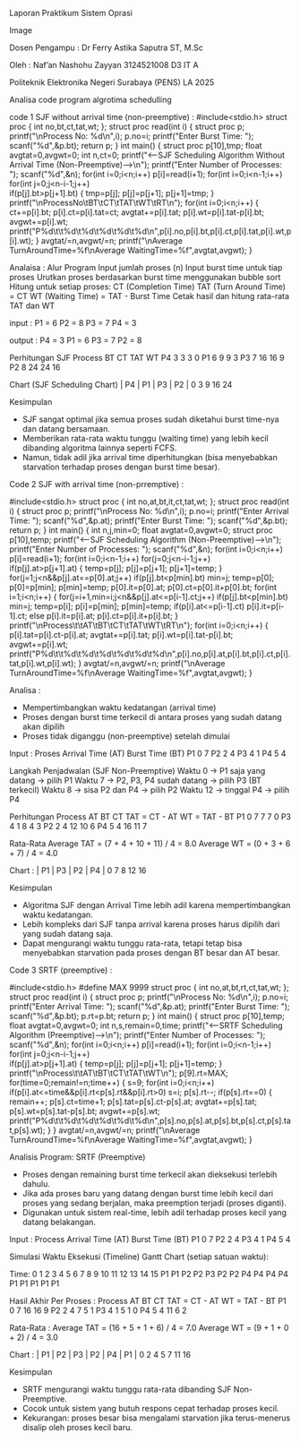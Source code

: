 Laporan Praktikum Sistem Oprasi

Image

Dosen Pengampu : Dr Ferry Astika Saputra ST, M.Sc

Oleh : Naf’an Nashohu Zayyan 3124521008 D3 IT A

Politeknik Elektronika Negeri Surabaya (PENS) LA 2025


Analisa code program algrotima schedulling

code 1 SJF without arrival time (non-preemptive) :
#include<stdio.h>
struct proc
{
    int no,bt,ct,tat,wt;
};
struct proc read(int i)
{
    struct proc p;
    printf("\nProcess No: %d\n",i);
    p.no=i;
    printf("Enter Burst Time: ");
    scanf("%d",&p.bt);
    return p;
}
int main()
{
    struct proc p[10],tmp;
    float avgtat=0,avgwt=0;
    int n,ct=0;
    printf("<--SJF Scheduling Algorithm Without Arrival Time (Non-Preemptive)-->\n");
    printf("Enter Number of Processes: ");
    scanf("%d",&n);
    for(int i=0;i<n;i++)
        p[i]=read(i+1);
    for(int i=0;i<n-1;i++)
        for(int j=0;j<n-i-1;j++)    
            if(p[j].bt>p[j+1].bt)
            {
				tmp=p[j];
				p[j]=p[j+1];
				p[j+1]=tmp;
            }
    printf("\nProcessNo\tBT\tCT\tTAT\tWT\tRT\n");
    for(int i=0;i<n;i++)
    {
        ct+=p[i].bt;
		p[i].ct=p[i].tat=ct;
		avgtat+=p[i].tat;
        p[i].wt=p[i].tat-p[i].bt;
        avgwt+=p[i].wt;
        printf("P%d\t\t%d\t%d\t%d\t%d\t%d\n",p[i].no,p[i].bt,p[i].ct,p[i].tat,p[i].wt,p[i].wt);
    }
    avgtat/=n,avgwt/=n;
    printf("\nAverage TurnAroundTime=%f\nAverage WaitingTime=%f",avgtat,avgwt);
}

Analaisa :
Alur Program
Input jumlah proses (n)
Input burst time untuk tiap proses
Urutkan proses berdasarkan burst time menggunakan bubble sort
Hitung untuk setiap proses:
CT (Completion Time)
TAT (Turn Around Time) = CT
WT (Waiting Time) = TAT - Burst Time
Cetak hasil dan hitung rata-rata TAT dan WT

input :
P1 = 6
P2 = 8
P3 = 7
P4 = 3

output :
P4 = 3
P1 = 6
P3 = 7
P2 = 8

Perhitungan SJF
Process	BT	CT	TAT	WT
P4	    3	  3	  3	  0
P1	    6	  9	  9	  3
P3	    7  	16	16	9
P2	    8  	24	24	16

Chart (SJF Scheduling Chart)
|  P4  |   P1   |   P3   |   P2   |
0      3        9        16       24

Kesimpulan
- SJF sangat optimal jika semua proses sudah diketahui burst time-nya dan datang bersamaan.
- Memberikan rata-rata waktu tunggu (waiting time) yang lebih kecil dibanding algoritma lainnya seperti FCFS.
- Namun, tidak adil jika arrival time diperhitungkan (bisa menyebabkan starvation terhadap proses dengan burst time besar).


Code 2 SJF with arrival time (non-prremptive) :

#include<stdio.h>
struct proc
{
    int no,at,bt,it,ct,tat,wt;
};
struct proc read(int i)
{
    struct proc p;
    printf("\nProcess No: %d\n",i);
    p.no=i;
    printf("Enter Arrival Time: ");
    scanf("%d",&p.at);
    printf("Enter Burst Time: ");
    scanf("%d",&p.bt);
    return p;
}
int main()
{
    int  n,j,min=0;
    float avgtat=0,avgwt=0;
    struct proc p[10],temp;
    printf("<--SJF Scheduling Algorithm (Non-Preemptive)-->\n");
    printf("Enter Number of Processes: ");
    scanf("%d",&n);
    for(int i=0;i<n;i++)
        p[i]=read(i+1);
    for(int i=0;i<n-1;i++)
        for(j=0;j<n-i-1;j++)    
            if(p[j].at>p[j+1].at)
            {
            temp=p[j];
            p[j]=p[j+1];
            p[j+1]=temp;
            }
    for(j=1;j<n&&p[j].at==p[0].at;j++)
        if(p[j].bt<p[min].bt)
            min=j;
    temp=p[0];
    p[0]=p[min];
    p[min]=temp;
    p[0].it=p[0].at;
    p[0].ct=p[0].it+p[0].bt;
    for(int i=1;i<n;i++)
    {
        for(j=i+1,min=i;j<n&&p[j].at<=p[i-1].ct;j++)
            if(p[j].bt<p[min].bt)
                min=j;
        temp=p[i];
        p[i]=p[min];
        p[min]=temp;
        if(p[i].at<=p[i-1].ct)
            p[i].it=p[i-1].ct;
        else
            p[i].it=p[i].at;
        p[i].ct=p[i].it+p[i].bt;
    }
    printf("\nProcess\t\tAT\tBT\tCT\tTAT\tWT\tRT\n");
    for(int i=0;i<n;i++)
    {
        p[i].tat=p[i].ct-p[i].at;
        avgtat+=p[i].tat;
        p[i].wt=p[i].tat-p[i].bt;
        avgwt+=p[i].wt;
        printf("P%d\t\t%d\t%d\t%d\t%d\t%d\t%d\n",p[i].no,p[i].at,p[i].bt,p[i].ct,p[i].tat,p[i].wt,p[i].wt);
    }
    avgtat/=n,avgwt/=n;
    printf("\nAverage TurnAroundTime=%f\nAverage WaitingTime=%f",avgtat,avgwt);
}

Analisa :
- Mempertimbangkan waktu kedatangan (arrival time)
- Proses dengan burst time terkecil di antara proses yang sudah datang akan dipilih
- Proses tidak diganggu (non-preemptive) setelah dimulai

Input :
Proses	Arrival Time (AT)	Burst Time (BT)
P1	    0	                7
P2	    2	                4
P3	    4	                1
P4	    5	                4

Langkah Penjadwalan (SJF Non-Preemptive)
Waktu 0 → P1 saja yang datang → pilih P1
Waktu 7 → P2, P3, P4 sudah datang → pilih P3 (BT terkecil)
Waktu 8 → sisa P2 dan P4 → pilih P2
Waktu 12 → tinggal P4 → pilih P4

Perhitungan
Process	AT	BT	CT	TAT = CT - AT	WT = TAT - BT
P1	    0	  7	  7	  7	            0
P3	    4	  1	  8	  4	            3
P2	    2	  4	  12	10	          6
P4	    5	  4	  16	11	          7

Rata-Rata
Average TAT = (7 + 4 + 10 + 11) / 4 = 8.0
Average WT = (0 + 3 + 6 + 7) / 4 = 4.0

Chart :
|   P1   | P3 |   P2   |   P4   |
0       7    8        12       16

Kesimpulan
- Algoritma SJF dengan Arrival Time lebih adil karena mempertimbangkan waktu kedatangan.
- Lebih kompleks dari SJF tanpa arrival karena proses harus dipilih dari yang sudah datang saja.
- Dapat mengurangi waktu tunggu rata-rata, tetapi tetap bisa menyebabkan starvation pada proses dengan BT besar dan AT besar.

Code 3 SRTF (preemptive) :

#include<stdio.h>
#define MAX 9999
struct proc
{
    int no,at,bt,rt,ct,tat,wt;
};
struct proc read(int i)
{
    struct proc p;
    printf("\nProcess No: %d\n",i);
    p.no=i;
    printf("Enter Arrival Time: ");
    scanf("%d",&p.at);
    printf("Enter Burst Time: ");
    scanf("%d",&p.bt);
    p.rt=p.bt;
    return p;
}
int main()
{
    struct proc p[10],temp;
    float avgtat=0,avgwt=0;
    int n,s,remain=0,time;
    printf("<--SRTF Scheduling Algorithm (Preemptive)-->\n");
    printf("Enter Number of Processes: ");
    scanf("%d",&n);
    for(int i=0;i<n;i++)
        p[i]=read(i+1);
    for(int i=0;i<n-1;i++)
        for(int j=0;j<n-i-1;j++)    
            if(p[j].at>p[j+1].at)
            {
            temp=p[j];
            p[j]=p[j+1];
            p[j+1]=temp;
            }
    printf("\nProcess\t\tAT\tBT\tCT\tTAT\tWT\n");
    p[9].rt=MAX;
    for(time=0;remain!=n;time++)
    {
        s=9;
        for(int i=0;i<n;i++)
            if(p[i].at<=time&&p[i].rt<p[s].rt&&p[i].rt>0)
                s=i;
        p[s].rt--;
        if(p[s].rt==0)
        {
            remain++;
            p[s].ct=time+1;
            p[s].tat=p[s].ct-p[s].at;
            avgtat+=p[s].tat;
            p[s].wt=p[s].tat-p[s].bt;
            avgwt+=p[s].wt;
            printf("P%d\t\t%d\t%d\t%d\t%d\t%d\n",p[s].no,p[s].at,p[s].bt,p[s].ct,p[s].tat,p[s].wt);
        }
    }
    avgtat/=n,avgwt/=n;
    printf("\nAverage TurnAroundTime=%f\nAverage WaitingTime=%f",avgtat,avgwt);
}

Analisis Program: SRTF (Preemptive)
- Proses dengan remaining burst time terkecil akan dieksekusi terlebih dahulu.
- Jika ada proses baru yang datang dengan burst time lebih kecil dari proses yang sedang berjalan, maka preemption terjadi (proses diganti).
- Digunakan untuk sistem real-time, lebih adil terhadap proses kecil yang datang belakangan.

Input :
Process	Arrival Time (AT)	Burst Time (BT)
P1	    0	                7
P2	    2	                4
P3	    4	                1
P4	    5	                4

Simulasi Waktu Eksekusi (Timeline)
Gantt Chart (setiap satuan waktu):

Time: 0   1   2   3   4   5   6   7   8   9  10  11  12  13  14  15
       P1  P1  P2  P2  P3  P2  P2  P4  P4  P4  P4  P1  P1  P1  P1  P1

Hasil Akhir Per Proses :
Process	AT	BT	CT	TAT = CT - AT	WT = TAT - BT
P1	    0	  7	  16	16	          9
P2	    2	  4	  7	  5	            1
P3	    4	  1	  5	  1	            0
P4	    5	  4	  11	6	            2

Rata-Rata :
Average TAT = (16 + 5 + 1 + 6) / 4 = 7.0
Average WT = (9 + 1 + 0 + 2) / 4 = 3.0

Chart :
| P1 | P2 | P3 | P2 | P4 | P1 |
0    2    4    5    7    11   16

Kesimpulan
- SRTF mengurangi waktu tunggu rata-rata dibanding SJF Non-Preemptive.
- Cocok untuk sistem yang butuh respons cepat terhadap proses kecil.
- Kekurangan: proses besar bisa mengalami starvation jika terus-menerus disalip oleh proses kecil baru.

